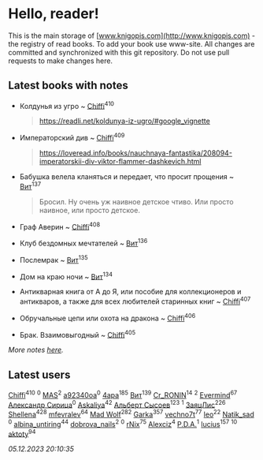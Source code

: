 # Hello, reader!
This is the main storage of [www.knigopis.com](http://www.knigopis.com) - the registry of read books.
To add your book use www-site. All changes are committed and synchronized with this git repository.
Do not use pull requests to make changes here.


## Latest books with notes
* Колдунья из угро ~ [Chiffi](users/105/105831994080785626680-google)<sup>410</sup>
    > https://readli.net/koldunya-iz-ugro/#google_vignette

* Императорский див ~ [Chiffi](users/105/105831994080785626680-google)<sup>409</sup>
    > https://loveread.info/books/nauchnaya-fantastika/208094-imperatorskii-div-viktor-flammer-dashkevich.html

* Бабушка велела кланяться и передает, что просит прощения ~ [Вит](users/300/300273923-vkontakte)<sup>137</sup>
    > Бросил.
    > Ну очень уж наивное детское чтиво.
    > Или просто наивное, или просто детское.

* Граф Аверин ~ [Chiffi](users/105/105831994080785626680-google)<sup>408</sup>

* Клуб бездомных мечтателей ~ [Вит](users/300/300273923-vkontakte)<sup>136</sup>

* Послемрак ~ [Вит](users/300/300273923-vkontakte)<sup>135</sup>

* Дом на краю ночи ~ [Вит](users/300/300273923-vkontakte)<sup>134</sup>

* Антикварная книга от А до Я, или пособие для коллекционеров и антикваров, а также для всех любителей старинных книг ~ [Chiffi](users/105/105831994080785626680-google)<sup>407</sup>

* Обручальные цепи или охота на дракона ~ [Chiffi](users/105/105831994080785626680-google)<sup>406</sup>

* Брак. Взаимовыгодный ~ [Chiffi](users/105/105831994080785626680-google)<sup>405</sup>


_More notes [here](latest_books_with_notes.md)._


## Latest users
[Chiffi](users/105/105831994080785626680-google)<sup>410</sup> 
[](users/116/116467737249031140129-google)<sup>0</sup> 
[MAS](users/384/3848610264283409624-mailru)<sup>2</sup> 
[a92340oa](users/104/104805486598372775238-google)<sup>0</sup> 
[4apa](users/117/117392596378069249667-google)<sup>185</sup> 
[Вит](users/300/300273923-vkontakte)<sup>139</sup> 
[Cr_RONIN](users/112/112090473416384685204-google)<sup>14</sup> 
[](users/105/105803270930838059244-google)<sup>2</sup> 
[Evermind](users/302/302928912-vkontakte)<sup>67</sup> 
[Александр Сирица](users/149/14993074907293954836-mailru)<sup>0</sup> 
[Askaliya](users/326/326783541-vkontakte)<sup>42</sup> 
[Альберт Сысоев](users/474/47446642-vkontakte)<sup>123</sup> 
[](users/115/115095777313809768381-google)<sup>1</sup> 
[ЗаяцЛис](users/112/112388384595246311466-google)<sup>226</sup> 
[Shellena](users/134/13413591548892934957-mailru)<sup>428</sup> 
[mfevralev](users/140/140966150-vkontakte)<sup>64</sup> 
[Mad Wolf](users/947/94738840-vkontakte)<sup>282</sup> 
[Garka](users/115/115753719718250012620-google)<sup>357</sup> 
[vechno7t](users/102/102483077884312127500-google)<sup>77</sup> 
[leo](users/106/106915386474260202605-google)<sup>22</sup> 
[Natik_sad ](users/108/108898237485217151983-google)<sup>0</sup> 
[albina_untiring](users/257/2579695-vkontakte)<sup>44</sup> 
[dobrova_nails](users/606/6069210-vkontakte)<sup>2</sup> 
[](users/112/112239748706900948406-google)<sup>0</sup> 
[rNix](users/227/22742452-yandex)<sup>75</sup> 
[Alexciz](users/104/104402554069177138887-google)<sup>4</sup> 
[P.D.A.](users/101/101885615006241630614-google)<sup>1</sup> 
[lucius](users/838/83820536-yandex)<sup>157</sup> 
[](users/101/101368518035734751027-google)<sup>10</sup> 
[aktoty](users/275/275766107-vkontakte)<sup>94</sup> 


_05.12.2023 20:10:35_
